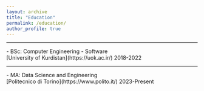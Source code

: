 ```yaml
---
layout: archive
title: "Education"
permalink: /education/
author_profile: true
---
```


<hr>
-   BSc: Computer Engineering - Software<br>
[University of Kurdistan](https://uok.ac.ir/) 2018-2022
<hr>
-   MA: Data Science and Engineering <br>
[Politecnico di Torino](https://www.polito.it/) 2023-Present
